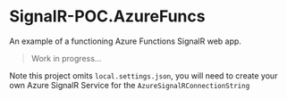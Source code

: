# SignalR-POC.AzureFuncs

An example of a functioning Azure Functions SignalR web app.

> Work in progress...

Note this project omits `local.settings.json`, you will need to create your own Azure SignalR Service for the `AzureSignalRConnectionString` 


<!-- Code mostly follows [this Microsoft Learn Tutorial ](https://learn.microsoft.com/en-us/aspnet/core/tutorials/signalr?view=aspnetcore-7.0&tabs=visual-studio) -->